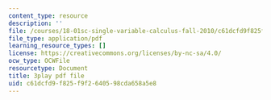 ```yaml
---
content_type: resource
description: ''
file: /courses/18-01sc-single-variable-calculus-fall-2010/c61dcfd9f825f9f2640598cda658a5e8_4sTKcvYMNxk.pdf
file_type: application/pdf
learning_resource_types: []
license: https://creativecommons.org/licenses/by-nc-sa/4.0/
ocw_type: OCWFile
resourcetype: Document
title: 3play pdf file
uid: c61dcfd9-f825-f9f2-6405-98cda658a5e8
---
```

